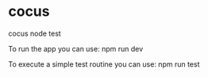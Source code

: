 # cocus
cocus node test

To run the app you can use:
npm run dev

To execute a simple test routine you can use:
npm run test
